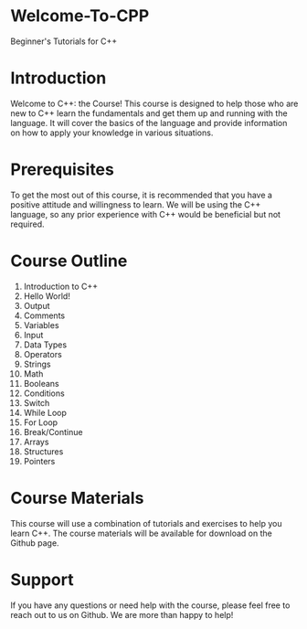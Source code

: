 # Welcome-To-CPP
Beginner's Tutorials for C++
# Introduction

Welcome to C++: the Course! This course is designed to help those who are new to C++ learn the fundamentals and get them up and running with the language. 
It will cover the basics of the language and provide information on how to apply your knowledge in various situations.

# Prerequisites

To get the most out of this course, it is recommended that you have a positive attitude and willingness to learn. 
We will be using the C++ language, so any prior experience with C++ would be beneficial but not required.

# Course Outline

1. Introduction to C++
2. Hello World!
3. Output
4. Comments
5. Variables
6. Input
7. Data Types
8. Operators
9. Strings
10. Math
11. Booleans
12. Conditions
13. Switch
14. While Loop
15. For Loop
16. Break/Continue
17. Arrays
18. Structures
19. Pointers


# Course Materials

This course will use a combination of tutorials and exercises to help you learn C++. The course materials will be available for download on the Github page.

# Support

If you have any questions or need help with the course, please feel free to reach out to us on Github. We are more than happy to help!
